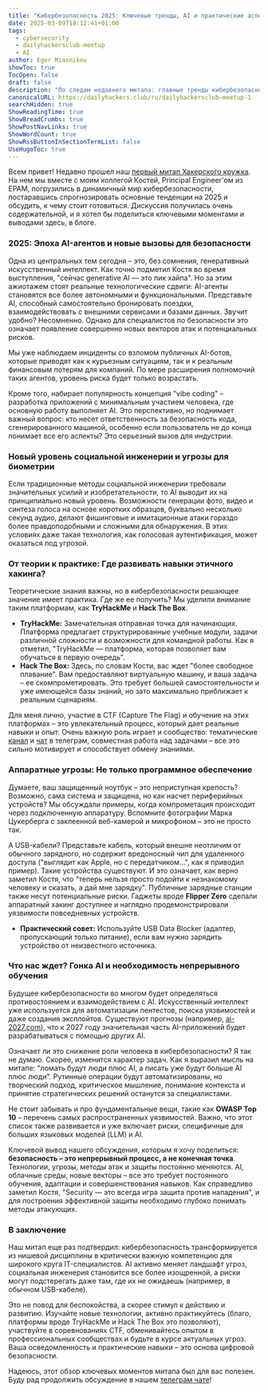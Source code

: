 ```yaml
---
title: "Кибербезопасность 2025: Ключевые тренды, AI и практические аспекты – по следам нашего митапа"
date: 2025-03-09T18:12:41+01:00
tags:
  - cybersecurity
  - dailyhackersclub-meetup
  - AI
author: Egor Miasnikov
showToc: true
TocOpen: false
draft: false
description: "По следам недавнего митапа: главные тренды кибербезопасности 2025. Влияние AI, новые векторы атак (включая аппаратные!), усиление социальной инженерии и важность практического обучения на платформах вроде TryHackMe/HTB. Читайте полный разбор в блоге!"
canonicalURL: https://dailyhackers.club/ru/dailyhackersclub-meetup-1
searchHidden: true
ShowReadingTime: true
ShowBreadCrumbs: true
ShowPostNavLinks: true
ShowWordCount: true
ShowRssButtonInSectionTermList: false
UseHugoToc: true
---
```

Всем привет! Недавно прошел наш [первый митап Хакерского кружка](https://youtu.be/BwmQCy2KOA4?si=4SV4Ge_uEYE_afQn). На нем мы вместе с моим коллегой Костей, Principal Engineer'ом из EPAM, погрузились в динамичный мир кибербезопасности, постаравшись спрогнозировать основные тенденции на 2025 и обсудить, к чему стоит готовиться. Дискуссия получилась очень содержательной, и я хотел бы поделиться ключевыми моментами и выводами здесь, в блоге.
### 2025: Эпоха AI-агентов и новые вызовы для безопасности

Одна из центральных тем сегодня – это, без сомнения, генеративный искусственный интеллект. Как точно подметил Костя во время выступления, "сейчас generative AI — это пик хайпа". Но за этим ажиотажем стоят реальные технологические сдвиги: AI-агенты становятся все более автономными и функциональными. Представьте AI, способный самостоятельно бронировать поездки, взаимодействовать с внешними сервисами и базами данных. Звучит удобно? Несомненно. Однако для специалистов по безопасности это означает появление совершенно новых векторов атак и потенциальных рисков.

Мы уже наблюдаем инциденты со взломом публичных AI-ботов, которые приводят как к курьезным ситуациям, так и к реальным финансовым потерям для компаний. По мере расширения полномочий таких агентов, уровень риска будет только возрастать.

Кроме того, набирает популярность концепция "vibe coding" – разработка приложений с минимальным участием человека, где основную работу выполняет AI. Это перспективно, но поднимает важный вопрос: кто несет ответственность за безопасность кода, сгенерированного машиной, особенно если пользователь не до конца понимает все его аспекты? Это серьезный вызов для индустрии.
### Новый уровень социальной инженерии и угрозы для биометрии

Если традиционные методы социальной инженерии требовали значительных усилий и изобретательности, то AI выводит их на принципиально новый уровень. Возможности генерации фото, видео и синтеза голоса на основе коротких образцов, буквально несколько секунд аудио, делают фишинговые и имитационные атаки гораздо более правдоподобными и сложными для обнаружения. В этих условиях даже такая технология, как голосовая аутентификация, может оказаться под угрозой.
### От теории к практике: Где развивать навыки этичного хакинга?

Теоретические знания важны, но в кибербезопасности решающее значение имеет практика. Где же ее получить? Мы уделили внимание таким платформам, как **TryHackMe** и **Hack The Box**.

- **TryHackMe:** Замечательная отправная точка для начинающих. Платформа предлагает структурированные учебные модули, задачи различной сложности и возможности для командной работы. Как я отметил, "TryHackMe — платформа, которая позволяет вам обучаться в первую очередь".
- **Hack The Box:** Здесь, по словам Кости, вас ждет "более свободное плавание". Вам предоставляют виртуальную машину, и ваша задача – ее скомпрометировать. Это требует большей самостоятельности и уже имеющейся базы знаний, но зато максимально приближает к реальным сценариям.

Для меня лично, участие в CTF (Capture The Flag) и обучение на этих платформах – это увлекательный процесс, который дает реальные навыки и опыт. Очень важную роль играет и сообщество: тематические [канал](https://t.me/dailyhackersclub) и [чат](https://t.me/dailyhackerclub_chat) в телеграм, совместная работа над задачами – все это сильно мотивирует и способствует обмену знаниями.
### Аппаратные угрозы: Не только программное обеспечение

Думаете, ваш защищенный ноутбук – это неприступная крепость? Возможно, сама система и защищена, но как насчет периферийных устройств? Мы обсуждали примеры, когда компрометация происходит через подключенную аппаратуру. Вспомните фотографии Марка Цукерберга с заклеенной веб-камерой и микрофоном – это не просто так.

А USB-кабели? Представьте кабель, который внешне неотличим от обычного зарядного, но содержит вредоносный чип для удаленного доступа ("выглядит как Apple, но с передатчиком...", как я приводил пример). Такие устройства существуют. И это означает, как верно заметил Костя, что "теперь нельзя просто подойти к незнакомому человеку и сказать, а дай мне зарядку". Публичные зарядные станции также несут потенциальные риски. Гаджеты вроде **Flipper Zero** сделали аппаратный хакинг доступнее и наглядно продемонстрировали уязвимости повседневных устройств.

- **Практический совет:** Используйте USB Data Blocker (адаптер, пропускающий только питание), если вам нужно зарядить устройство от неизвестного источника.
### Что нас ждет? Гонка AI и необходимость непрерывного обучения

Будущее кибербезопасности во многом будет определяться противостоянием и взаимодействием с AI. Искусственный интеллект уже используется для автоматизации пентестов, поиска уязвимостей и даже создания эксплойтов. Существуют прогнозы (например, [ai-2027.com](https://ai-2027.com/)), что к 2027 году значительная часть AI-приложений будет разрабатываться с помощью других AI.

Означает ли это снижение роли человека в кибербезопасности? Я так не думаю. Скорее, изменится характер задач. Как я выразил мысль на митапе: "ломать будут люди плюс AI, а писать уже будут больше AI плюс люди". Рутинные операции будут автоматизированы, но творческий подход, критическое мышление, понимание контекста и принятие стратегических решений останутся за специалистами.

Не стоит забывать и про фундаментальные вещи, такие как **OWASP Top 10** – перечень самых распространенных уязвимостей. Важно, что этот список также развивается и уже включает риски, специфичные для больших языковых моделей (LLM) и AI.

Ключевой вывод нашего обсуждения, которым я хочу поделиться: **безопасность – это непрерывный процесс, а не конечная точка**. Технологии, угрозы, методы атак и защиты постоянно меняются. AI, облачные среды, новые векторы – все это требует постоянного обучения, адаптации и совершенствования навыков. Как справедливо заметил Костя, "Security — это всегда игра защита против нападения", и для построения эффективной защиты необходимо глубоко понимать методы атакующих.
### В заключение

Наш митап еще раз подтвердил: кибербезопасность трансформируется из нишевой дисциплины в критически важную компетенцию для широкого круга IT-специалистов. AI активно меняет ландшафт угроз, социальная инженерия становится все более изощренной, а риски могут подстерегать даже там, где их не ожидаешь (например, в обычном USB-кабеле).

Это не повод для беспокойства, а скорее стимул к действию и развитию. Изучайте новые технологии, активно практикуйтесь (благо, платформы вроде TryHackMe и Hack The Box это позволяют), участвуйте в соревнованиях CTF, обменивайтесь опытом в профессиональных сообществах и будьте в курсе актуальных угроз. Ваша осведомленность и практические навыки – это основа цифровой безопасности.

Надеюсь, этот обзор ключевых моментов митапа был для вас полезен. Буду рад продолжить обсуждение в нашем [телеграм чате](https://t.me/dailyhackerclub_chat)!
